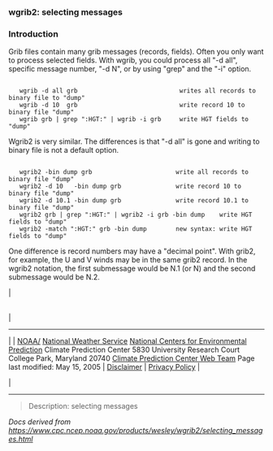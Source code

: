 
### wgrib2: selecting messages



### Introduction





Grib files contain many grib messages (records, fields). Often you only want to
process selected fields. With wgrib, you could process all "-d all", specific
message number, "-d N", or by using "grep" and the "-i" option.


```

   wgrib -d all grb                            writes all records to binary file to "dump"
   wgrib -d 10  grb                            write record 10 to binary file "dump"
   wgrib grb | grep ":HGT:" | wgrib -i grb     write HGT fields to "dump"

```


Wgrib2 is very similar. The differences is that "-d all" is gone and writing
to binary file is not a default option.



```

   wgrib2 -bin dump grb                       write all records to binary file "dump"
   wgrib2 -d 10   -bin dump grb               write record 10 to binary file "dump"
   wgrib2 -d 10.1 -bin dump grb               write record 10.1 to binary file "dump"
   wgrib2 grb | grep ":HGT:" | wgrib2 -i grb -bin dump    write HGT fields to "dump"
   wgrib2 -match ":HGT:" grb -bin dump        new syntax: write HGT fields to "dump"

```


One difference is record numbers may have a "decimal point". With grib2, for example,
the U and V winds may be in the same grib2 record. In the wgrib2 notation,
the first submessage would be N.1 (or N) and the second submessage would be N.2.



| 

|  |
| --- |
| 

---

 |
| [NOAA/](https://www.noaa.gov/)
[National Weather Service](https://www.nws.noaa.gov/)
[National Centers for Environmental Prediction](https://www.ncep.noaa.gov/)
 Climate Prediction Center
 5830 University Research Court
 College Park, Maryland 20740
[Climate Prediction Center Web Team](/comment-form.html)
 Page last modified: May 15, 2005
  | [Disclaimer](https://weather.gov/disclaimer.php) |  [Privacy Policy](https://weather.gov/privacy.php) |

 |











----

>Description: selecting messages

_Docs derived from <https://www.cpc.ncep.noaa.gov/products/wesley/wgrib2/selecting_messages.html>_